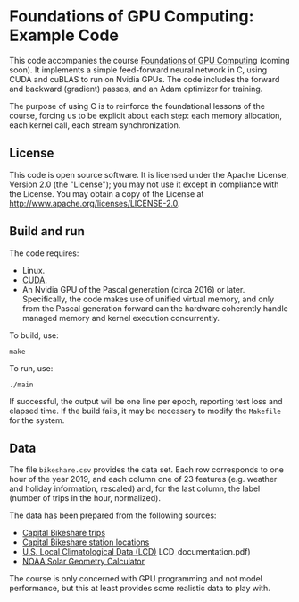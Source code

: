 # Foundations of GPU Computing: Example Code

This code accompanies the course [Foundations of GPU Computing](https://indii.org/gpu-course/) (coming soon). It implements a simple feed-forward neural network in C, using CUDA and cuBLAS to run on Nvidia GPUs. The code includes the forward and backward (gradient) passes, and an Adam optimizer for training.

The purpose of using C is to reinforce the foundational lessons of the course, forcing us to be explicit about each step: each memory allocation, each kernel call, each stream synchronization.

## License

This code is open source software. It is licensed under the Apache License,
Version 2.0 (the "License"); you may not use it except in compliance with the
License. You may obtain a copy of the License at
<http://www.apache.org/licenses/LICENSE-2.0>.

## Build and run

The code requires:
- Linux.
- [CUDA](https://developer.nvidia.com/cuda-downloads).
- An Nvidia GPU of the Pascal generation (circa 2016) or later. Specifically, the code makes use of unified virtual memory, and only from the Pascal generation forward can the hardware coherently handle managed memory and kernel execution concurrently.

To build, use:

    make

To run, use:

    ./main

If successful, the output will be one line per epoch, reporting test loss and elapsed time. If the build fails, it may be necessary to modify the `Makefile` for the system.

## Data

The file `bikeshare.csv` provides the data set. Each row corresponds to one hour of the year 2019, and each column one of 23 features (e.g. weather and holiday information, rescaled) and, for the last column, the label (number of trips in the hour, normalized).

The data has been prepared from the following sources:

  * [Capital Bikeshare trips](https://www.capitalbikeshare.com/system-data)
  * [Capital Bikeshare station locations](http://opendata.dc.gov/datasets/a1f7acf65795451d89f0a38565a975b3_5)
  * [U.S. Local Climatological Data (LCD)](https://www.ncei.noaa.gov/metadata/geoportal/rest/metadata/item/gov.noaa.ncdc:C00684/html)
LCD_documentation.pdf)
  * [NOAA Solar Geometry Calculator](https://www.esrl.noaa.gov/gmd/grad/antuv/SolarCalc.jsp)

The course is only concerned with GPU programming and not model performance, but this at least provides some realistic data to play with.
